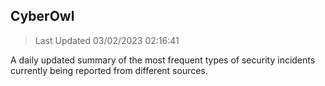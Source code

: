 ## CyberOwl 
> Last Updated 03/02/2023 02:16:41 


A daily updated summary of the most frequent types of security incidents currently being reported from different sources.

